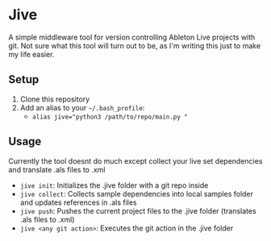 # Jive

A simple middleware tool for version controlling Ableton Live projects with git. Not sure what this tool will turn out to be, as I'm writing this just to make my life easier.

## Setup

1. Clone this repository
2. Add an alias to your `~/.bash_profile`:
    - `alias jive="python3 /path/to/repo/main.py "`

## Usage

Currently the tool doesnt do much except collect your live set dependencies and translate .als files to .xml

- `jive init`: Initializes the .jive folder with a git repo inside
- `jive collect`: Collects sample dependencies into local samples folder and updates references in .als files
- `jive push`: Pushes the current project files to the .jive folder (translates .als files to .xml)
- `jive <any git action>`: Executes the git action in the .jive folder
